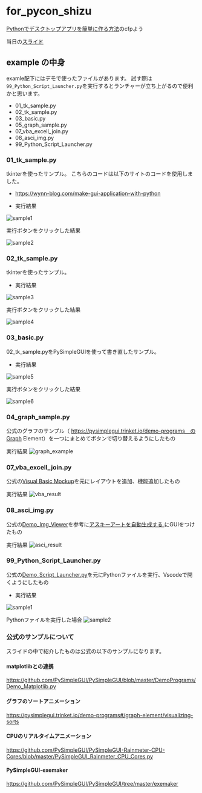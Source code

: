 # for_pycon_shizu
[Pythonでデスクトップアプリを簡単に作る方法](https://shizuoka.pycon.jp/session/dario_okazaki/)のcfpよう

当日の[スライド](https://speakerdeck.com/okajun35/pythondedesukutotupuapuriwojian-dan-nizuo-rufang-fa)

## example の中身
examle配下にはデモで使ったファイルがあります。
試す際は`99_Python_Script_Launcher.py`を実行するとランチャーが立ち上がるので便利かと思います。
 
- 01_tk_sample.py
- 02_tk_sample.py
- 03_basic.py
- 05_graph_sample.py
- 07_vba_excell_join.py
- 08_asci_img.py
- 99_Python_Script_Launcher.py

### 01_tk_sample.py
tkinterを使ったサンプル。
こちらのコードは以下のサイトのコードを使用しました。
- https://wynn-blog.com/make-gui-application-with-python 

- 実行結果

![sample1](https://github.com/okajun35/for_pycon_shizu/blob/for_screenshot/example/sample_png/01_basic/1.png)

実行ボタンをクリックした結果

![sample2](https://github.com/okajun35/for_pycon_shizu/blob/for_screenshot/example/sample_png/01_basic/2.png)


### 02_tk_sample.py
tkinterを使ったサンプル。

- 実行結果

![sample3](https://github.com/okajun35/for_pycon_shizu/blob/for_screenshot/example/sample_png/01_basic/3.png)

実行ボタンをクリックした結果

![sample4](https://github.com/okajun35/for_pycon_shizu/blob/for_screenshot/example/sample_png/01_basic/4.png)


### 03_basic.py
02_tk_sample.pyをPySimpleGUIを使って書き直したサンプル。

- 実行結果

![sample5](https://github.com/okajun35/for_pycon_shizu/blob/for_screenshot/example/sample_png/01_basic/5.png)

実行ボタンをクリックした結果

![sample6](https://github.com/okajun35/for_pycon_shizu/blob/for_screenshot/example/sample_png/01_basic/6.png)

### 04_graph_sample.py
公式のグラフのサンプル（ https://pysimplegui.trinket.io/demo-programs　のGraph Element）を一つにまとめてボタンで切り替えるようにしたもの

実行結果
![graph_example](https://github.com/okajun35/for_pycon_shizu/blob/for_screenshot/example/sample_png/02_graph/graph_example.jpg)

### 07_vba_excell_join.py
公式の[Visual Basic Mockup](https://pysimplegui.trinket.io/demo-programs#/examples-for-reddit-posts/visual-basic-mockup)を元にレイアウトを追加、機能追加したもの

実行結果
![vba_result](https://github.com/okajun35/for_pycon_shizu/blob/for_screenshot/example/sample_png/03_vba/VBA_result.jpg)

### 08_asci_img.py
公式の[Demo_Img_Viewer](https://github.com/PySimpleGUI/PySimpleGUI/blob/master/DemoPrograms/Demo_Img_Viewer.py)を参考に[アスキーアートを自動生成する 
](https://tat-pytone.hatenablog.com/entry/2020/02/26/202205)にGUIをつけたもの

実行結果
![asci_result](https://github.com/okajun35/for_pycon_shizu/blob/for_screenshot/example/sample_png/04_asci/asci_example.png)


### 99_Python_Script_Launcher.py
公式の[Demo_Script_Launcher.py](https://github.com/PySimpleGUI/PySimpleGUI/blob/master/DemoPrograms/Demo_Script_Launcher.py)を元にPythonファイルを実行、Vscodeで開くようにしたもの

- 実行結果

![sample1](https://github.com/okajun35/for_pycon_shizu/blob/for_screenshot/example/sample_png/99_launcher/2.png)

Pythonファイルを実行した場合
![sample2](https://github.com/okajun35/for_pycon_shizu/blob/for_screenshot/example/sample_png/99_launcher/2.png)


### 公式のサンプルについて
スライドの中で紹介したものは公式の以下のサンプルになります。

#### matplotlibとの連携
https://github.com/PySimpleGUI/PySimpleGUI/blob/master/DemoPrograms/Demo_Matplotlib.py

#### グラフのソートアニメーション
https://pysimplegui.trinket.io/demo-programs#/graph-element/visualizing-sorts 

#### CPUのリアルタイムアニメーション
https://github.com/PySimpleGUI/PySimpleGUI-Rainmeter-CPU-Cores/blob/master/PySimpleGUI_Rainmeter_CPU_Cores.py

#### PySimpleGUI-exemaker
https://github.com/PySimpleGUI/PySimpleGUI/tree/master/exemaker


